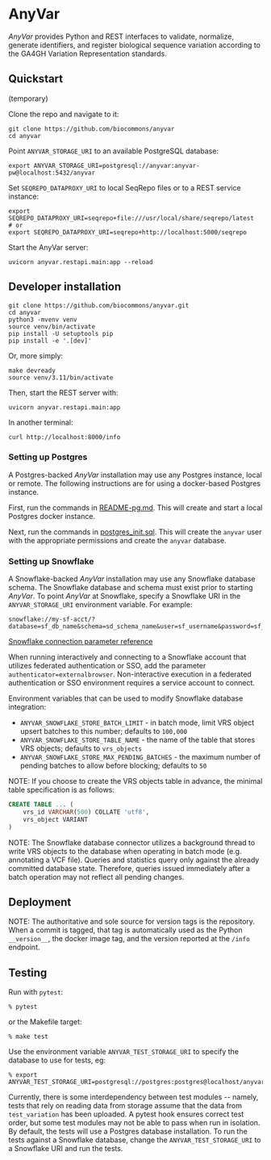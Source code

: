 # AnyVar

*AnyVar* provides Python and REST interfaces to validate, normalize,
generate identifiers, and register biological sequence variation
according to the GA4GH Variation Representation standards.

## Quickstart

(temporary)

Clone the repo and navigate to it:

```shell
git clone https://github.com/biocommons/anyvar
cd anyvar
```

Point `ANYVAR_STORAGE_URI` to an available PostgreSQL database:

```
export ANYVAR_STORAGE_URI=postgresql://anyvar:anyvar-pw@localhost:5432/anyvar
```

Set `SEQREPO_DATAPROXY_URI` to local SeqRepo files or to a REST service instance:

```
export SEQREPO_DATAPROXY_URI=seqrepo+file:///usr/local/share/seqrepo/latest
# or
export SEQREPO_DATAPROXY_URI=seqrepo+http://localhost:5000/seqrepo
```

Start the AnyVar server:
```shell
uvicorn anyvar.restapi.main:app --reload
```

## Developer installation

    git clone https://github.com/biocommons/anyvar.git
    cd anyvar
    python3 -mvenv venv
    source venv/bin/activate
    pip install -U setuptools pip
    pip install -e '.[dev]'

Or, more simply:

    make devready
    source venv/3.11/bin/activate

Then, start the REST server with:

    uvicorn anyvar.restapi.main:app

In another terminal:

    curl http://localhost:8000/info


### Setting up Postgres

A Postgres-backed *AnyVar* installation may use any Postgres instance, local
or remote.  The following instructions are for using a docker-based
Postgres instance.

First, run the commands in [README-pg.md](src/anyvar/storage/README-pg.md). This will create and start a local Postgres docker instance.

Next, run the commands in [postgres_init.sql](src/anyvar/storage/postgres_init.sql). This will create the `anyvar` user with the appropriate permissions and create the `anyvar` database.

### Setting up Snowflake
A Snowflake-backed *AnyVar* installation may use any Snowflake database schema.
The Snowflake database and schema must exist prior to starting *AnyVar*.  To point
*AnyVar* at Snowflake, specify a Snowflake URI in the `ANYVAR_STORAGE_URI` environment
variable.  For example:

    snowflake://my-sf-acct/?database=sf_db_name&schema=sd_schema_name&user=sf_username&password=sf_password

[Snowflake connection parameter reference](https://docs.snowflake.com/en/developer-guide/python-connector/python-connector-api)

When running interactively and connecting to a Snowflake account that utilizes federated authentication or SSO, add
the parameter `authenticator=externalbrowser`.  Non-interactive execution in a federated authentication or SSO environment
requires a service account to connect.

Environment variables that can be used to modify Snowflake database integration:
* `ANYVAR_SNOWFLAKE_STORE_BATCH_LIMIT` - in batch mode, limit VRS object upsert batches to this number; defaults to `100,000`
* `ANYVAR_SNOWFLAKE_STORE_TABLE_NAME` - the name of the table that stores VRS objects; defaults to `vrs_objects`
* `ANYVAR_SNOWFLAKE_STORE_MAX_PENDING_BATCHES` - the maximum number of pending batches to allow before blocking; defaults to `50`

NOTE: If you choose to create the VRS objects table in advance, the minimal table specification is as follows:
```sql
CREATE TABLE ... (
    vrs_id VARCHAR(500) COLLATE 'utf8',
    vrs_object VARIANT
)
```

NOTE: The Snowflake database connector utilizes a background thread to write VRS objects to the database when operating in batch
mode (e.g. annotating a VCF file).  Queries and statistics query only against the already committed database state.  Therefore,
queries issued immediately after a batch operation may not reflect all pending changes.


## Deployment

NOTE: The authoritative and sole source for version tags is the
repository. When a commit is tagged, that tag is automatically used as
the Python `__version__`, the docker image tag, and the version
reported at the `/info` endpoint.


## Testing

Run with `pytest`:

```shell
% pytest
```

or the Makefile target:

```shell
% make test
```

Use the environment variable `ANYVAR_TEST_STORAGE_URI` to specify the database to use for tests, eg:

```shell
% export ANYVAR_TEST_STORAGE_URI=postgresql://postgres:postgres@localhost/anyvar_test
```

Currently, there is some interdependency between test modules -- namely, tests that rely on reading data from storage assume that the data from `test_variation` has been uploaded. A pytest hook ensures correct test order, but some test modules may not be able to pass when run in isolation.  By default, the tests will use a Postgres database
installation.  To run the tests against a Snowflake database, change the `ANYVAR_TEST_STORAGE_URI` to a Snowflake URI and run the tests.
